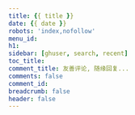 ```yaml
---
title: {{ title }}
date: {{ date }}
robots: 'index,nofollow'
menu_id: 
h1:
sidebar: [ghuser, search, recent]
toc_title:
comment_title: 友善评论, 随缘回复...
comments: false
comment_id: 
breadcrumb: false
header: false
---
```

